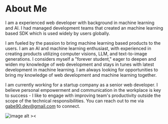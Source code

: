 # About Me

I am a experienced web developer with background in machine learning and AI.
I had managed development teams that created an machine learning based SDK which is used widely by users globally.

I am fueled by the passion to bring machine learning based products to the users.
I am an AI and machine learning enthusiast, with experienced in creating products utilizing computer visions, LLM, and text-to-image generations.
I considers myself a "forever student," eager to deepen and widen my knowledge of web development and stays in tunes with latest development in machine learning.
I am always looking for opportunities to bring my knowledge of web development and machine learning together.

I am currently working for a startup company as a senior web developer.
I believe personal empowerment and communication in the workplace is key to success - I like to engage with improving team's productivity outside the scope of the technical responsibilities.
You can reach out to me via gabe90.dev@gmail.com to connect.

![image alt ><](profile_picture.jpeg)
